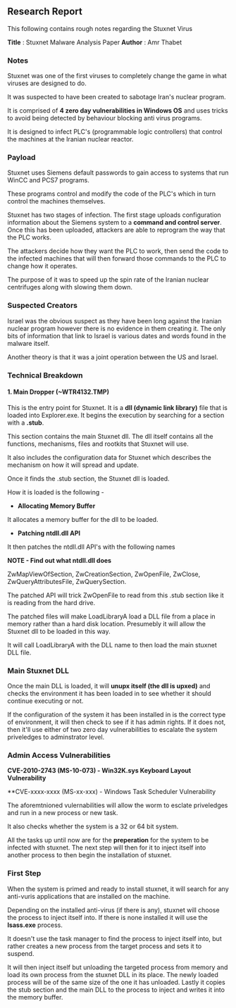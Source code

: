 ## Research Report

This following contains rough notes regarding the Stuxnet Virus

**Title** : Stuxnet Malware Analysis Paper
**Author** : Amr Thabet

### Notes

Stuxnet was one of the first viruses to completely change the game in what viruses are designed to do.

It was suspected to have been created to sabotage Iran's nuclear program.

It is comprised of **4 zero day vulnerabilities in Windows OS** and uses tricks to avoid being detected by behaviour blocking anti virus programs.

It is designed to infect PLC's (programmable logic controllers) that control the machines at the Iranian nuclear reactor.

### Payload

Stuxnet uses Siemens default passwords to gain access to systems that run WinCC and PCS7 programs.

These programs control and modify the code of the PLC's which in turn control the machines themselves.

Stuxnet has two stages of infection. The first stage uploads configuration information about the Siemens system to a **command and control server**. Once this has been uploaded, attackers are able to reprogram the way that the PLC works.

The attackers decide how they want the PLC to work, then send the code to the infected machines that will then forward those commands to the PLC to change how it operates.

The purpose of it was to speed up the spin rate of the Iranian nuclear centrifuges along with slowing them down.

### Suspected Creators

Israel was the obvious suspect as they have been long against the Iranian nuclear program however there is no evidence in them creating it. The only bits of information that link to Israel is various dates and words found in the malware itself.

Another theory is that it was a joint operation between the US and Israel.

### Technical Breakdown

#### 1. Main Dropper (~WTR4132.TMP)

This is the entry point for Stuxnet. It is a **dll (dynamic link library)** file that is loaded into Explorer.exe. It begins the execution by searching for a section with a **.stub**.

This section contains the main Stuxnet dll. The dll itself contains all the functions, mechanisms, files and rootkits that Stuxnet will use.

It also includes the configuration data for Stuxnet which describes the mechanism on how it will spread and update.

Once it finds the .stub section, the Stuxnet dll is loaded.

How it is loaded is the following -

- **Allocating Memory Buffer**

It allocates a memory buffer for the dll to be loaded.

- **Patching ntdll.dll API**

It then patches the ntdll.dll API's with the following names

**NOTE - Find out what ntdll.dll does**

ZwMapViewOfSection, ZwCreationSection, ZwOpenFile, ZwClose, ZwQueryAttributesFile, ZwQuerySection.

The patched API will trick ZwOpenFile to read from this .stub section like it is reading from the hard drive. 

The patched files will make LoadLibraryA load a DLL file from a place in memory rather than a hard disk location. Presumebly it will allow the Stuxnet dll to be loaded in this way.

It will call LoadLibraryA with the DLL name to then load the main stuxnet DLL file.

### Main Stuxnet DLL

Once the main DLL is loaded, it will **unupx itself (the dll is upxed)** and checks the environment it has been loaded in to see whether it should continue executing or not.

If the configuration of the system it has been installed in is the correct type of environment, it will then check to see if it has admin rights. If it does not, then it'll use either of two zero day vulnerabilities to escalate the system priveledges to adminstrator level.

### Admin Access Vulnerabilities

**CVE-2010-2743 (MS-10-073) - Win32K.sys Keyboard Layout Vulnerability**

**CVE-xxxx-xxxx (MS-xx-xxx) - Windows Task Scheduler Vulnerability

The aforemtnioned vulernabilities will allow the worm to esclate priveledges and run in a new process or new task.

It also checks whether the system is a 32 or 64 bit system.

All the tasks up until now are for the **preperation** for the system to be infected with stuxnet. The next step will then for it to inject itself into another process to then begin the installation of stuxnet.

### First Step

When the system is primed and ready to install stuxnet, it will search for any anti-vuris applications that are installed on the machine. 

Depending on the installed anti-virus (if there is any), stuxnet will choose the process to inject itself into. If there is none installed it will use the **lsass.exe** process.

It doesn't use the task manager to find the process to inject itself into, but rather creates a new process from the target process and sets it to suspend.

It will then inject itself but unloading the targeted process from memory and load its own process from the stuxnet DLL in its place. The newly loaded process will be of the same size of the one it has unloaded. Lastly it copies the stub section and the main DLL to the process to inject and writes it into the memory buffer.